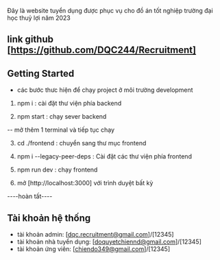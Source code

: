 
Đây là website tuyển dụng được phục vụ cho đồ án tốt nghiệp trường đại học thuỷ lợi năm 2023

## link github [https://github.com/DQC244/Recruitment]

## Getting Started

* các bước thưc hiện để chạy project ở môi trường development

1. npm i : cài đặt thư viện phía backend 

2. npm start : chạy sever backend

-- mở thêm 1 terminal và tiếp tục chạy

3. cd ./frontend : chuyển sang thư mục frontend

4. npm i --legacy-peer-deps  : Cài đặt các thư viện phía frontend

5. npm run dev : chạy frontend


6. mở [http://localhost:3000] với trình duyệt bất kỳ

----hoàn tất----



## Tài khoản hệ thống
 - tài khoản admin: [dqc.recruitment@gmail.com]/[12345]
 - tài khoản nhà tuyển dụng: [doquyetchiennd@gmail.com]/[12345]
 - tài khoản ứng viên: [chiendo349@gmail.com]/[12345]

